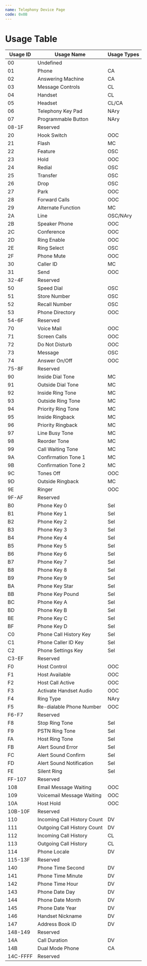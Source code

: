 ```yaml
---
name: Telephony Device Page
code: 0x0B
---
```

# Usage Table

| Usage ID | Usage Name                  | Usage Types |
|----------|-----------------------------|-------------|
| 00       | Undefined                   |             |
| 01       | Phone                       | CA          |
| 02       | Answering  Machine          | CA          |
| 03       | Message  Controls           | CL          |
| 04       | Handset                     | CL          |
| 05       | Headset                     | CL/CA       |
| 06       | Telephony  Key  Pad         | NAry        |
| 07       | Programmable  Button        | NAry        |
| 08-1F    | Reserved                    |             |
| 20       | Hook Switch                 | OOC         |
| 21       | Flash                       | MC          |
| 22       | Feature                     | OSC         |
| 23       | Hold                        | OOC         |
| 24       | Redial                      | OSC         |
| 25       | Transfer                    | OSC         |
| 26       | Drop                        | OSC         |
| 27       | Park                        | OOC         |
| 28       | Forward Calls               | OOC         |
| 29       | Alternate Function          | MC          |
| 2A       | Line                        | OSC/NAry    |
| 2B       | Speaker Phone               | OOC         |
| 2C       | Conference                  | OOC         |
| 2D       | Ring Enable                 | OOC         |
| 2E       | Ring Select                 | OSC         |
| 2F       | Phone Mute                  | OOC         |
| 30       | Caller ID                   | MC          |
| 31       | Send                        | OOC         |
| 32-4F    | Reserved                    |             |
| 50       | Speed Dial                  | OSC         |
| 51       | Store Number                | OSC         |
| 52       | Recall Number               | OSC         |
| 53       | Phone Directory             | OOC         |
| 54-6F    | Reserved                    |             |
| 70       | Voice Mail                  | OOC         |
| 71       | Screen Calls                | OOC         |
| 72       | Do Not Disturb              | OOC         |
| 73       | Message                     | OSC         |
| 74       | Answer On/Off               | OOC         |
| 75-8F    | Reserved                    |             |
| 90       | Inside Dial Tone            | MC          |
| 91       | Outside Dial Tone           | MC          |
| 92       | Inside Ring Tone            | MC          |
| 93       | Outside Ring Tone           | MC          |
| 94       | Priority Ring Tone          | MC          |
| 95       | Inside Ringback             | MC          |
| 96       | Priority Ringback           | MC          |
| 97       | Line Busy Tone              | MC          |
| 98       | Reorder Tone                | MC          |
| 99       | Call Waiting Tone           | MC          |
| 9A       | Confirmation Tone 1         | MC          |
| 9B       | Confirmation Tone 2         | MC          |
| 9C       | Tones Off                   | OOC         |
| 9D       | Outside Ringback            | MC          |
| 9E       | Ringer                      | OOC         |
| 9F-AF    | Reserved                    |             |
| B0       | Phone Key 0                 | Sel         |
| B1       | Phone Key 1                 | Sel         |
| B2       | Phone Key 2                 | Sel         |
| B3       | Phone Key 3                 | Sel         |
| B4       | Phone Key 4                 | Sel         |
| B5       | Phone Key 5                 | Sel         |
| B6       | Phone Key 6                 | Sel         |
| B7       | Phone Key 7                 | Sel         |
| B8       | Phone Key 8                 | Sel         |
| B9       | Phone Key 9                 | Sel         |
| BA       | Phone Key Star              | Sel         |
| BB       | Phone Key Pound             | Sel         |
| BC       | Phone Key A                 | Sel         |
| BD       | Phone Key B                 | Sel         |
| BE       | Phone Key C                 | Sel         |
| BF       | Phone Key D                 | Sel         |
| C0       | Phone Call History Key      | Sel         |
| C1       | Phone Caller ID Key         | Sel         |
| C2       | Phone Settings Key          | Sel         |
| C3-EF    | Reserved                    |             |
| F0       | Host Control                | OOC         |
| F1       | Host Available              | OOC         |
| F2       | Host Call Active            | OOC         |
| F3       | Activate Handset Audio      | OOC         |
| F4       | Ring  Type                  | NAry        |
| F5       | Re-dialable Phone Number    | OOC         |
| F6-F7    | Reserved                    |             |
| F8       | Stop Ring Tone              | Sel         |
| F9       | PSTN Ring Tone              | Sel         |
| FA       | Host Ring Tone              | Sel         |
| FB       | Alert Sound Error           | Sel         |
| FC       | Alert Sound Confirm         | Sel         |
| FD       | Alert Sound Notification    | Sel         |
| FE       | Silent Ring                 | Sel         |
| FF-107   | Reserved                    |             |
| 108      | Email Message Waiting       | OOC         |
| 109      | Voicemail Message Waiting   | OOC         |
| 10A      | Host Hold                   | OOC         |
| 10B-10F  | Reserved                    |             |
| 110      | Incoming Call History Count | DV          |
| 111      | Outgoing Call History Count | DV          |
| 112      | Incoming  Call  History     | CL          |
| 113      | Outgoing  Call  History     | CL          |
| 114      | Phone Locale                | DV          |
| 115-13F  | Reserved                    |             |
| 140      | Phone Time Second           | DV          |
| 141      | Phone Time Minute           | DV          |
| 142      | Phone Time Hour             | DV          |
| 143      | Phone Date Day              | DV          |
| 144      | Phone Date Month            | DV          |
| 145      | Phone Date Year             | DV          |
| 146      | Handset Nickname            | DV          |
| 147      | Address Book ID             | DV          |
| 148-149  | Reserved                    |             |
| 14A      | Call Duration               | DV          |
| 14B      | Dual  Mode  Phone           | CA          |
| 14C-FFFF | Reserved                    |             |
